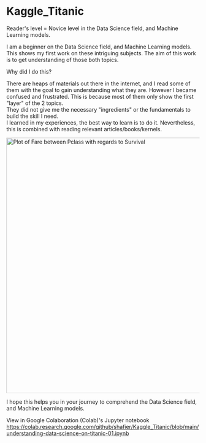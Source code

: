 # Kaggle_Titanic
Reader's level = Novice level in the Data Science field, and Machine Learning models.

I am a beginner on the Data Science field, and Machine Learning models.
This shows my first work on these intriguing subjects. 
The aim of this work is to get understanding of those both topics.

Why did I do this? 

There are heaps of materials out there in the internet, and I read some of them with the goal to gain understanding what they are. 
However I became confused and frustrated. This is because most of them only show the first "layer" of the 2 topics.   
They did not give me the necessary "ingredients" or the fundamentals to build the skill I need.  
I learned in my experiences, the best way to learn is to do it. Nevertheless, this is combined with reading relevant articles/books/kernels. 

<img width="666" alt="Plot of Fare between Pclass with regards to Survival" src="https://user-images.githubusercontent.com/48793594/116999068-08c4e680-acd7-11eb-904c-8cd3ee60ba7b.png">

I hope this helps you in your journey to comprehend the Data Science field, and Machine Learning models.

View in Google Colaboration (Colab)'s Jupyter notebook https://colab.research.google.com/github/shafier/Kaggle_Titanic/blob/main/understanding-data-science-on-titanic-01.ipynb

